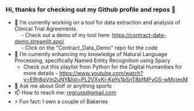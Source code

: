### Hi, thanks for checking out my Github profile and repos 👋

<!--
**regruss/regruss** is a ✨ _special_ ✨ repository because its `README.md` (this file) appears on your GitHub profile.

Here are some ideas to get you started:
- 👯 I’m looking to collaborate on ...
- 🤔 I’m looking for help with ...
- 😄
-->

- 🔭 I’m currently working on a tool for data extraction and analysis of Clinical Trial Agreements. <br/>
&emsp; - Check out a demo of my tool here: https://contract-data-demo.streamlit.app/ <br/>
&emsp; - Click on the "Contract_Data_Demo" repo for the code
- 🌱 I’m currently enhancing my knowledge of Natural Language Processing, specifically Named Entity Recognition using Spacy
  - Check out this playlist from Python for the Digital Humanities for more details - https://www.youtube.com/watch?v=E9h8qVm2uNY&list=PL2VXyKi-KpYs1bSnT8bfMFyGS-wMcjesM
- 💬 Ask me about Golf or anything sports
- 📫 How to reach me: regruss@gmail.com
- ⚡ Fun fact: I own a couple of Bakeries






